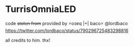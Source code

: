 # TurrisOmniaLED

code ~~stolen from~~ provided by ⚡️oɔɐq |+| baco⚡️ @lordbaco https://twitter.com/lordbaco/status/790296725483298816

all credits to him. thx!

